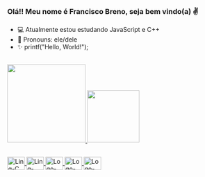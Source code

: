 ### Olá!! Meu nome é Francisco Breno, seja bem vindo(a) ✌

- 💻 Atualmente estou estudando JavaScript e C++
- 🙂 Pronouns: ele/dele
- ✨ printf("Hello, World!");
<br/>
<div>
  <a href="https://github.com/FrBreno">
  <img height="180em" src="https://github-readme-stats.vercel.app/api?username=FrBreno&show_icons=true&theme=dark&include_all_commits=true&count_private=true"/>
  <img height="120em" src="https://github-readme-stats.vercel.app/api/top-langs/?username=FrBreno&layout=compact&langs_count=16&theme=dark"/>
</div>

  
##
<div>
  <img align="center" alt="Ling-C" height="30" width="40" src="https://cdn.jsdelivr.net/gh/devicons/devicon/icons/c/c-plain.svg"/>
  <img align="center" alt="Ling-C++" height="30" width="40" src="https://cdn.jsdelivr.net/gh/devicons/devicon/icons/cplusplus/cplusplus-plain.svg"/>
  <img align="center" alt="Logo-html5" height="30" width="40" src="https://cdn.jsdelivr.net/gh/devicons/devicon/icons/html5/html5-plain-wordmark.svg"/>
  <img align="center" alt="Logo-css3" height="30" width="40" src="https://cdn.jsdelivr.net/gh/devicons/devicon/icons/css3/css3-plain-wordmark.svg"/>
  <img align="center" alt="Logo-javascript" height="30" width="40" src="https://cdn.jsdelivr.net/gh/devicons/devicon/icons/javascript/javascript-plain.svg"/>
</div>
  
